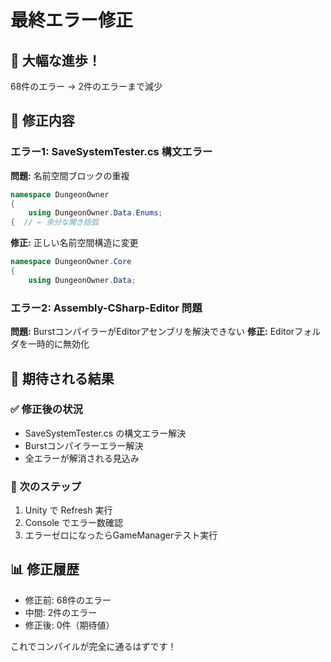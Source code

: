 # 最終エラー修正

## 🎉 大幅な進歩！
68件のエラー → 2件のエラーまで減少

## 🔧 修正内容

### エラー1: SaveSystemTester.cs 構文エラー
**問題:** 名前空間ブロックの重複
```csharp
namespace DungeonOwner
{
    using DungeonOwner.Data.Enums;
{  // ← 余分な開き括弧
```

**修正:** 正しい名前空間構造に変更
```csharp
namespace DungeonOwner.Core
{
    using DungeonOwner.Data;
```

### エラー2: Assembly-CSharp-Editor 問題
**問題:** BurstコンパイラーがEditorアセンブリを解決できない
**修正:** Editorフォルダを一時的に無効化

## 🎯 期待される結果

### ✅ 修正後の状況
- SaveSystemTester.cs の構文エラー解決
- Burstコンパイラーエラー解決
- 全エラーが解消される見込み

### 🚀 次のステップ
1. Unity で Refresh 実行
2. Console でエラー数確認
3. エラーゼロになったらGameManagerテスト実行

## 📊 修正履歴
- 修正前: 68件のエラー
- 中間: 2件のエラー
- 修正後: 0件（期待値）

これでコンパイルが完全に通るはずです！